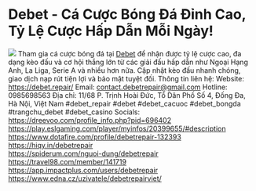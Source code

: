 # Debet - Cá Cược Bóng Đá Đỉnh Cao, Tỷ Lệ Cược Hấp Dẫn Mỗi Ngày!
![](https://s3-ap-northeast-1.amazonaws.com/g0v-hackmd-images/uploads/upload_d077c24707c08d109f14909bc9ca72be.jpg)
Tham gia cá cược bóng đá tại [Debet](https://debet.repair/) để nhận được tỷ lệ cược cao, đa dạng kèo đấu và cơ hội thắng lớn từ các giải đấu hấp dẫn như Ngoại Hạng Anh, La Liga, Serie A và nhiều hơn nữa. Cập nhật kèo đấu nhanh chóng, giao dịch nạp rút tiện lợi và bảo mật tuyệt đối.
Thông tin liên hệ: 
Website: https://debet.repair/
Email: contact.debetrepair@gmail.com
Hotline: 0985698563
Địa chỉ: 11/68 P. Trịnh Hoài Đức, Tổ Dân Phố Số 4, Đống Đa, Hà Nội, Việt Nam
#debet_repair #debet #debet_cacuoc #debet_bongda #trangchu_debet #debet_casino
Socials:
https://dreevoo.com/profile_info.php?pid=696402   
https://play.eslgaming.com/player/myinfos/20399655/#description   
https://www.dotafire.com/profile/debetrepair-132393 
https://hiqy.in/debetrepair  
https://spiderum.com/nguoi-dung/debetrepair  
https://travel98.com/member/141719   
https://app.impactplus.com/users/debetrepair   
https://www.edna.cz/uzivatele/debetrepairviet/
 
